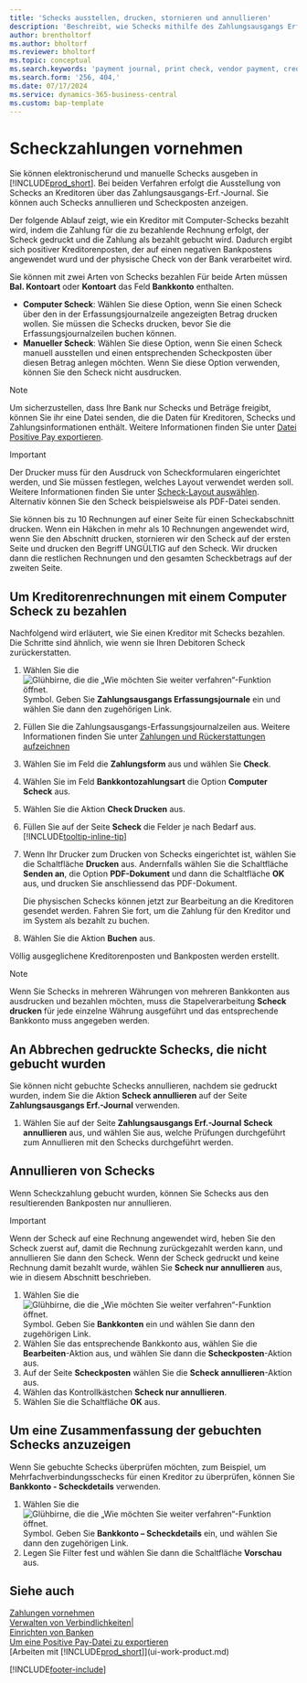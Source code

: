 ```yaml
---
title: 'Schecks ausstellen, drucken, stornieren und annullieren'
description: 'Beschreibt, wie Schecks mithilfe des Zahlungsausgangs Erf.-Journals, ausgegeben, gedruckt oder annulliert werden oder wie Scheck-Fibuposteneinträge in Business Central angezeigt werden.'
author: brentholtorf
ms.author: bholtorf
ms.reviewer: bholtorf
ms.topic: conceptual
ms.search.keywords: 'payment journal, print check, vendor payment, creditor, debt, balance due, AP'
ms.search.form: '256, 404,'
ms.date: 07/17/2024
ms.service: dynamics-365-business-central
ms.custom: bap-template
---
```

# Scheckzahlungen vornehmen

Sie können elektronischerund und manuelle Schecks ausgeben in [!INCLUDE[prod_short](includes/prod_short.md)]. Bei beiden Verfahren erfolgt die Ausstellung von Schecks an Kreditoren über das Zahlungsausgangs-Erf.-Journal. Sie können auch Schecks annullieren und Scheckposten anzeigen.

Der folgende Ablauf zeigt, wie ein Kreditor mit Computer-Schecks bezahlt wird, indem die Zahlung für die zu bezahlende Rechnung erfolgt, der Scheck gedruckt und die Zahlung als bezahlt gebucht wird. Dadurch ergibt sich positiver Kreditorenposten, der auf einen negativen Bankpostens angewendet wurd und der physische Check von der Bank verarbeitet wird.

Sie können mit zwei Arten von Schecks bezahlen Für beide Arten müssen **Bal. Kontoart** oder **Kontoart** das Feld **Bankkonto** enthalten.

- **Computer Scheck**: Wählen Sie diese Option, wenn Sie einen Scheck über den in der Erfassungsjournalzeile angezeigten Betrag drucken wollen. Sie müssen die Schecks drucken, bevor Sie die Erfassungsjournalzeilen buchen können.
- **Manueller Scheck**: Wählen Sie diese Option, wenn Sie einen Scheck manuell ausstellen und einen entsprechenden Scheckposten über diesen Betrag anlegen möchten. Wenn Sie diese Option verwenden, können Sie den Scheck nicht ausdrucken.

> [!NOTE]  
> Um sicherzustellen, dass Ihre Bank nur Schecks und Beträge freigibt, können Sie ihr eine Datei senden, die die Daten für Kreditoren, Schecks und Zahlungsinformationen enthält. Weitere Informationen finden Sie unter [Datei Positive Pay exportieren](finance-how-positive-pay.md).

> [!IMPORTANT]
> Der Drucker muss für den Ausdruck von Scheckformularen eingerichtet werden, und Sie müssen festlegen, welches Layout verwendet werden soll. Weitere Informationen finden Sie unter [Scheck-Layout auswählen](finance-how-define-check-layouts.md). Alternativ können Sie den Scheck beispielsweise als PDF-Datei senden.  

Sie können bis zu 10 Rechnungen auf einer Seite für einen Scheckabschnitt drucken. Wenn ein Häkchen in mehr als 10 Rechnungen angewendet wird, wenn Sie den Abschnitt drucken, stornieren wir den Scheck auf der ersten Seite und drucken den Begriff UNGÜLTIG auf den Scheck. Wir drucken dann die restlichen Rechnungen und den gesamten Scheckbetrags auf der zweiten Seite.

## Um Kreditorenrechnungen mit einem Computer Scheck zu bezahlen

Nachfolgend wird erläutert, wie Sie einen Kreditor mit Schecks bezahlen. Die Schritte sind ähnlich, wie wenn sie Ihren Debitoren Scheck zurückerstatten.

1. Wählen Sie die ![Glühbirne, die die „Wie möchten Sie weiter verfahren“-Funktion öffnet.](media/ui-search/search_small.png "Tell me-Funktion") Symbol. Geben Sie **Zahlungsausgangs Erfassungsjournale** ein und wählen Sie dann den zugehörigen Link.
2. Füllen Sie die Zahlungsausgangs-Erfassungsjournalzeilen aus. Weitere Informationen finden Sie unter [Zahlungen und Rückerstattungen aufzeichnen](payables-how-post-payments-refunds.md)
3. Wählen Sie im Feld die **Zahlungsform** aus und wählen Sie **Check**.
4. Wählen Sie im Feld **Bankkontozahlungsart** die Option **Computer Scheck** aus.
5. Wählen Sie die Aktion **Check Drucken** aus.
6. Füllen Sie auf der Seite **Scheck** die Felder je nach Bedarf aus. [!INCLUDE[tooltip-inline-tip](includes/tooltip-inline-tip_md.md)]
7. Wenn Ihr Drucker zum Drucken von Schecks eingerichtet ist, wählen Sie die Schaltfläche **Drucken** aus. Andernfalls wählen Sie die Schaltfläche **Senden an**, die Option **PDF-Dokument** und dann die Schaltfläche **OK** aus, und drucken Sie anschliessend das PDF-Dokument.

    Die physischen Schecks können jetzt zur Bearbeitung an die Kreditoren gesendet werden. Fahren Sie fort, um die Zahlung für den Kreditor und im System als bezahlt zu buchen.
8. Wählen Sie die Aktion **Buchen** aus.

Völlig ausgeglichene Kreditorenposten und Bankposten werden erstellt.

> [!NOTE]  
> Wenn Sie Schecks in mehreren Währungen von mehreren Bankkonten aus ausdrucken und bezahlen möchten, muss die Stapelverarbeitung **Scheck drucken** für jede einzelne Währung ausgeführt und das entsprechende Bankkonto muss angegeben werden.

## An Abbrechen gedruckte Schecks, die nicht gebucht wurden

Sie können nicht gebuchte Schecks annullieren, nachdem sie gedruckt wurden, indem Sie die Aktion **Scheck annullieren** auf der Seite **Zahlungsausgangs Erf.-Journal** verwenden.

1. Wählen Sie auf der Seite **Zahlungsausgangs Erf.-Journal** **Scheck annullieren** aus, und wählen Sie aus, welche Prüfungen durchgeführt zum Annullieren mit den Schecks durchgeführt werden.

## Annullieren von Schecks

Wenn Scheckzahlung gebucht wurden, können Sie Schecks aus den resultierenden Bankposten nur annullieren.

> [!IMPORTANT]
> Wenn der Scheck auf eine Rechnung angewendet wird, heben Sie den Scheck zuerst auf, damit die Rechnung zurückgezahlt werden kann, und annullieren Sie dann den Scheck. Wenn der Scheck gedruckt und keine Rechnung damit bezahlt wurde, wählen Sie **Scheck nur annullieren** aus, wie in diesem Abschnitt beschrieben.

1. Wählen Sie die ![Glühbirne, die die „Wie möchten Sie weiter verfahren“-Funktion öffnet.](media/ui-search/search_small.png "Tell me-Funktion") Symbol. Geben Sie **Bankkonten** ein und wählen Sie dann den zugehörigen Link.
2. Wählen Sie das entsprechende Bankkonto aus, wählen Sie die **Bearbeiten**-Aktion aus, und wählen Sie dann die **Scheckposten**-Aktion aus.
3. Auf der Seite **Scheckposten** wählen Sie die **Scheck annullieren**-Aktion aus.
4. Wählen das Kontrollkästchen **Scheck nur annullieren**.
5. Wählen Sie die Schaltfläche **OK** aus.

## Um eine Zusammenfassung der gebuchten Schecks anzuzeigen

Wenn Sie gebuchte Schecks überprüfen möchten, zum Beispiel, um Mehrfachverbindungsschecks für einen Kreditor zu überprüfen, können Sie **Bankkonto - Scheckdetails** verwenden.

1. Wählen Sie die ![Glühbirne, die die „Wie möchten Sie weiter verfahren“-Funktion öffnet.](media/ui-search/search_small.png "Tell me-Funktion") Symbol. Geben Sie **Bankkonto – Scheckdetails** ein, und wählen Sie dann den zugehörigen Link.
2. Legen Sie Filter fest und wählen Sie dann die Schaltfläche **Vorschau** aus.

## Siehe auch 

[Zahlungen vornehmen](payables-make-payments.md)  
[Verwalten von Verbindlichkeiten|](payables-manage-payables.md)  
[Einrichten von Banken](bank-setup-banking.md)  
[Um eine Positive Pay-Datei zu exportieren](finance-how-positive-pay.md)  
[Arbeiten mit [!INCLUDE[prod_short](includes/prod_short.md)]](ui-work-product.md)  

[!INCLUDE[footer-include](includes/footer-banner.md)]

